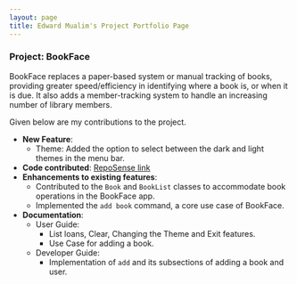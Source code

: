 ```yaml
---
layout: page
title: Edward Mualim's Project Portfolio Page
---
```


### Project: BookFace

BookFace replaces a paper-based system or manual tracking of books, providing greater speed/efficiency in identifying where a book is, or when it is due. It also adds a member-tracking system to handle an increasing number of library members.

Given below are my contributions to the project.

* **New Feature**:
  * Theme: Added the option to select between the dark and light themes in the menu bar.
* **Code contributed**: [RepoSense link](https://nus-cs2103-ay2223s1.github.io/tp-dashboard/?search=edfernape&breakdown=true&sort=groupTitle&sortWithin=title&since=2022-09-16&timeframe=commit&mergegroup=&groupSelect=groupByRepos&checkedFileTypes=docs~functional-code~test-code~other)
* **Enhancements to existing features**:
  * Contributed to the `Book` and `BookList` classes to accommodate book operations in the BookFace app.
  * Implemented the `add book` command, a core use case of BookFace.
* **Documentation**:
    * User Guide:
      * List loans, Clear, Changing the Theme and Exit features.
      * Use Case for adding a book.
    * Developer Guide:
      * Implementation of `add` and its subsections of adding a book and user.
